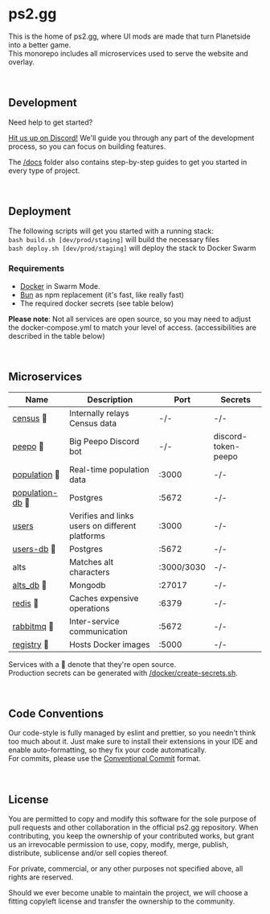 # ps2.gg

This is the home of ps2.gg, where UI mods are made that turn Planetside into a better game.<br>
This monorepo includes all microservices used to serve the website and overlay.

<br>

## Development

Need help to get started?

[Hit us up on Discord!](https://discord.gg/8MvTaUQM2E) We'll guide you through any part of the development process, so you can focus on building features.
<br>

The [/docs](/docs) folder also contains step-by-step guides to get you started in every type of project.

<br>

## Deployment

The following scripts will get you started with a running stack:
<br>
`bash build.sh [dev/prod/staging]` will build the necessary files
<br>
`bash deploy.sh [dev/prod/staging]` will deploy the stack to Docker Swarm
<br>

### Requirements

- [Docker](https://www.docker.com/) in Swarm Mode.
- [Bun](https://bun.sh/docs/cli/install) as npm replacement (it's fast, like really fast)
- The required docker secrets (see table below)
  <br>

**Please note**: Not all services are open source, so you may need to adjust the docker-compose.yml to match your level of access. (accessibilities are described in the table below)

<br>

## Microservices

| Name                | Description                                     | Port       | Secrets             |
| ------------------- | ----------------------------------------------- | ---------- | ------------------- |
| [census](/services/census/) 🔹           | Internally relays Census data                   | -/-        | -/-                 |
| [peepo](/services/peepo/) 🔹            | Big Peepo Discord bot                           | -/-        | discord-token-peepo |
| [population](/services/population/) 🔹       | Real-time population data                       | :3000      | -/-                 |
| [population-db](https://github.com/postgres/postgres) 🔹    | Postgres                                        | :5672      | -/-                 |
| [users](/services/users/)               | Verifies and links users on different platforms | :3000      | -/-                 |
| [users-db](https://github.com/postgres/postgres) 🔹         | Postgres                                        | :5672      | -/-                 |
| alts                | Matches alt characters                          | :3000/3030 | -/-                 |
| [alts_db](https://github.com/mongodb/mongo) 🔹          | Mongodb                                         | :27017     | -/-                 |
| [redis](https://github.com/redis/redis) 🔹            | Caches expensive operations                     | :6379      | -/-                 |
| [rabbitmq](https://github.com/rabbitmq/rabbitmq-server) 🔹         | Inter-service communication                     | :5672      | -/-                 |
| [registry](https://github.com/distribution/distribution) 🔹         | Hosts Docker images                             | :5000      | -/-                 |

Services with a 🔹 denote that they're open source.<br>
Production secrets can be generated with [/docker/create-secrets.sh](/docker/create-secrets.sh).

<br>

## Code Conventions

Our code-style is fully managed by eslint and prettier, so you needn't think too much about it. Just make sure to install their extensions in your IDE and enable auto-formatting, so they fix your code automatically.
<br>
For commits, please use the [Conventional Commit](https://www.conventionalcommits.org/en/v1.0.0/) format.

<br>

## License

You are permitted to copy and modify this software for the sole purpose of pull requests and other collaboration in the official ps2.gg repository. When contributing, you keep the ownership of your contributed works, but grant us an irrevocable permission to use, copy, modify, merge, publish, distribute, sublicense and/or sell copies thereof.

For private, commercial, or any other purposes not specified above, all rights are reserved.

Should we ever become unable to maintain the project, we will choose a fitting copyleft license and transfer the ownership to the community.
